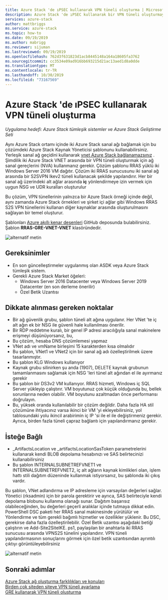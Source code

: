 ```yaml
---
title: Azure Stack 'de ıPSEC kullanarak VPN tüneli oluşturma | Microsoft Docs
description: Azure Stack 'de ıPSEC kullanarak bir VPN tüneli oluşturmayı öğrenin.
services: azure-stack
author: mattbriggs
ms.service: azure-stack
ms.topic: how-to
ms.date: 09/19/2019
ms.author: mabrigg
ms.reviewer: sijuman
ms.lastreviewed: 09/19/2019
ms.openlocfilehash: 762d3f631823d1acb8445148a164a18605fa3762
ms.sourcegitcommit: cc3534e09ad916bb693215d21ac13aed1d8a0dde
ms.translationtype: MT
ms.contentlocale: tr-TR
ms.lasthandoff: 10/30/2019
ms.locfileid: "73167569"
---
```

# <a name="how-to-create-a-vpn-tunnel-using-ipsec--in-azure-stack"></a>Azure Stack 'de ıPSEC kullanarak VPN tüneli oluşturma

*Uygulama hedefi: Azure Stack tümleşik sistemler ve Azure Stack Geliştirme Seti*

Aynı Azure Stack ortamı içinde iki Azure Stack sanal ağı bağlamak için bu çözümdeki Azure Stack Kaynak Yöneticisi şablonunu kullanabilirsiniz. Yerleşik sanal ağ geçidini kullanarak [vnet Azure Stack bağlanamazsınız](https://docs.microsoft.com/azure-stack/user/azure-stack-network-differences) . Şimdilik iki Azure Stack VNET arasında bir VPN tüneli oluşturmak için ağ sanal gereçlerini (NVA) kullanmanız gerekir. Çözüm şablonu RRAS yüklü iki Windows Server 2016 VM dağıtır. Çözüm iki RRAS sunucusunu iki sanal ağ arasında bir S2SVPN Ikev2 tüneli kullanacak şekilde yapılandırır. Her bir sanal ağ üzerindeki alt ağlar arasında **iç** yönlendirmeye izin vermek için uygun NSG ve UDR kuralları oluşturulur 

Bu çözüm, VPN tünellerinin yalnızca bir Azure Stack örneği içinde değil, aynı zamanda Azure Stack örnekleri ve şirket içi ağlar gibi Windows RRAS S2S VPN tünellerini kullanan diğer kaynaklar arasında oluşturulmasını sağlayan bir temel oluşturur.

Şablonları [Azure akıllı kenar desenleri](https://github.com/Azure-Samples/azure-intelligent-edge-patterns) GitHub deposunda bulabilirsiniz. Şablon **RRAS-GRE-VNET-VNET** klasöründedir. 

![alternatif metin](./media/azure-stack-network-howto-vpn-tunnel-ipsec/overview.png)

## <a name="requirements"></a>Gereksinimler

- En son güncelleştirmeler uygulanmış olan ASDK veya Azure Stack tümleşik sistem. 
- Gerekli Azure Stack Market öğeleri:
    -  Windows Server 2016 Datacenter veya Windows Server 2019 Datacenter (en son derleme önerilir)
    -  Özel Betik Uzantısı

## <a name="things-to-consider"></a>Dikkate alınması gereken noktalar

- Bir ağ güvenlik grubu, şablon tüneli alt ağına uygulanır.  Her VNet 'te iç alt ağın ek bir NSG ile güvenli hale kullanılması önerilir.
- Bir RDP reddetme kuralı, bir genel IP adresi aracılığıyla sanal makinelere erişmeyi düşünüyorsanız, bu,
- Bu çözüm, hesaba DNS çözümlemesi yapmaz
- VNet adı ve vmName birleşimi 15 karakterden kısa olmalıdır
- Bu şablon, VNet1 ve VNet2 için bir sanal ağ adı özelleştirilmek üzere tasarlanmıştır.
- Bu şablon KLG Windows kullanıyor
- Kaynak grubu silinirken şu anda (1907), DELETE kaynak grubunun tamamlanmasını sağlamak için NSG 'leri tünel alt ağından el ile ayırmanız gerekir
- Bu şablon bir DS3v2 VM kullanıyor.  RRAS hizmeti, Windows iç SQL Server yükleyip çalıştırır.  VM boyutunuz çok küçük olduğunda bu, bellek sorunlarına neden olabilir.  VM boyutunu azaltmadan önce performansı doğrulayın.
- Bu, yüksek oranda kullanılabilir bir çözüm değildir.  Daha fazla HA stil çözümüne ihtiyacınız varsa ikinci bir VM 'yi ekleyebilirsiniz, yol tablosundaki yolu ikincil arabirimin iç IP 'si ile el ile değiştirmeniz gerekir.  Ayrıca, birden fazla tüneli çapraz bağlantı için yapılandırmanız gerekir.

## <a name="optional"></a>İsteğe Bağlı

- _ArtifactsLocation ve _artifactsLocationSasToken parametrelerini kullanarak kendi BLOB depolama hesabınızı ve SAS belirtecinizi kullanabilirsiniz
- Bu şablon INTERNALSUBNETREFVNET1 ve INTERNALSUBNETREFVNET2, iç alt ağların kaynak kimlikleri olan, işlem hattı stili dağıtım düzeninde kullanmak istiyorsanız, bu şablonda iki çıkış vardır.

Bu şablon, VNet adlandırma ve IP adresleme için varsayılan değerleri sağlar.  Yönetici (rksadmin) için bir parola gerektirir ve ayrıca, SAS belirteciyle kendi depolama blobunu kullanma olanağı sunar.  Dağıtım başarısız olabileceğinden, bu değerleri geçerli aralıklar içinde tutmaya dikkat edin.  PowerShell DSC paketi her RRAS sanal makinesinde yürütülür ve Yönlendirme ve tüm gerekli bağımlı hizmetler ve özellikler yüklenir.  Bu DSC, gerekirse daha fazla özelleştirilebilir.  Özel Betik uzantısı aşağıdaki betiği çalıştırın ve Add-Site2SiteIKE. ps1, paylaşılan bir anahtarla iki RRAS sunucusu arasında VPNS2S tünelini yapılandırır.  VPN tüneli yapılandırmasının sonuçlarını görmek için özel betik uzantısından ayrıntılı çıktıyı görüntüleyebilirsiniz

![alternatif metin](./media/azure-stack-network-howto-vpn-tunnel-ipsec/s2svpntunnel.png)

## <a name="next-steps"></a>Sonraki adımlar

[Azure Stack ağ oluşturma farklılıkları ve konuları](azure-stack-network-differences.md)  
[Birden çok siteden siteye VPN tüneli ayarlama](network-howto-vpn-tunnel.md)  
[GRE kullanarak VPN tüneli oluşturma](network-howto-vpn-tunnel-gre.md)